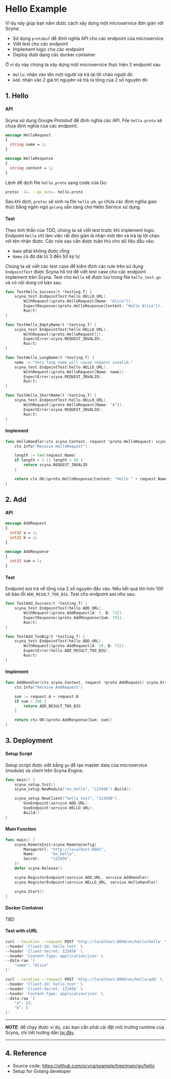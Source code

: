 # Hello Example 

Ví dụ này giúp bạn nắm được cách xây dựng một microservice đơn giản với Scyna:
- Sử dụng `protobuf` để định nghĩa API cho các endpoint của microservice
- Viết test cho các endpoint
- Implement logic cho các endpoint
- Deploy dưới dạng các docker container

Ở ví dụ này chúng ta xây dựng một microservice thực hiện 2 endpoint sau
- `Hello`: nhận vào tên một người và trả lại lời chào người đó
- `Add`: nhận vào 2 giá trị nguyên và trả ra tổng của 2 số nguyên đó

## 1. Hello

#### API

Scyna sử dụng Google Protobuf để định nghĩa các API. File `hello.proto` sẽ chưa định nghĩa của các endpoint.

```protobuf
message HelloRequest
{
  string name = 1;
}

message HelloResponse 
{
  string content = 1;
}
```

Lệnh để dịch file `hello.proto` sang code của Go:

```bash
protoc -I=. --go_out=. hello.proto
```

Sau khi dịch, `protoc` sẽ sinh ra file `hello.pb.go` chứa các định nghĩa giao thức bằng ngôn ngữ `golang` sẵn sàng cho Hello Service sử dụng.

#### Test

Theo tinh thần của TDD, chúng ta sẽ viết test trước khi implement logic. Endpoint `Hello` chỉ làm việc rất đơn giản là nhận một tên và trả lại lời chào với tên nhận được. Các rule sau cần được tuân thủ cho dữ liệu đầu vào:
- `Name` phải không được rỗng
- `Name` có độ dài từ 3 đến 50 ký tự

Chúng ta sẽ viết các test case để kiểm định các rule trên sử dụng `EndpointTest` được Scyna hỗ trợ để viết test case cho các endpoint implement trên Scyna. Test cho `Hello` sẽ được lưu trong file `hello_test.go` và có nội dung cơ bản sau.

```go
func TestHello_Success(t *testing.T) {
	scyna_test.EndpointTest(hello.HELLO_URL).
		WithRequest(&proto.HelloRequest{Name: "Alice"}).
		ExpectResponse(&proto.HelloResponse{Content: "Hello Alice"}).
		Run(t)
}

func TestHello_EmptyName(t *testing.T) {
	scyna_test.EndpointTest(hello.HELLO_URL).
		WithRequest(&proto.HelloRequest{}).
		ExpectError(scyna.REQUEST_INVALID).
		Run(t)
}

func TestHello_LongName(t *testing.T) {
	name := "Very long name will cause request invalid."
	scyna_test.EndpointTest(hello.HELLO_URL).
		WithRequest(&proto.HelloRequest{Name: name}).
		ExpectError(scyna.REQUEST_INVALID).
		Run(t)
}

func TestHello_ShortName(t *testing.T) {
	scyna_test.EndpointTest(hello.HELLO_URL).
		WithRequest(&proto.HelloRequest{Name: "A"}).
		ExpectError(scyna.REQUEST_INVALID).
		Run(t)
}
```

#### Implement

```go
func HelloHandler(ctx scyna.Context, request *proto.HelloRequest) scyna.Error {
	ctx.Info("Receive HelloRequest")

	length := len(request.Name)
	if length < 3 || length > 50 {
		return scyna.REQUEST_INVALID
	}

	return ctx.OK(&proto.HelloResponse{Content: "Hello " + request.Name})
}
```

## 2. Add

#### API

```protobuf
message AddRequest
{
  int32 a = 1;
  int32 b = 2;
}

message AddResponse
{
  int32 sum = 1;
}
```

#### Test

Endpoint `Add` trả về tổng của 2 số nguyên đầu vào. Nếu kết quả lớn hơn 100 sẽ báo lỗi `ADD_RESULT_TOO_BIG`. Test cho endpoint `Add` như sau:

```go
func TestAdd_Success(t *testing.T) {
	scyna_test.EndpointTest(hello.ADD_URL).
		WithRequest(&proto.AddRequest{A: 5, B: 73}).
		ExpectResponse(&proto.AddResponse{Sum: 78}).
		Run(t)
}

func TestAdd_TooBig(t *testing.T) {
	scyna_test.EndpointTest(hello.ADD_URL).
		WithRequest(&proto.AddRequest{A: 50, B: 73}).
		ExpectError(hello.ADD_RESULT_TOO_BIG).
		Run(t)
}

```

#### Implement

```go
func AddHandler(ctx scyna.Context, request *proto.AddRequest) scyna.Error {
	ctx.Info("Receive AddRequest")

	sum := request.A + request.B
	if sum > 100 {
		return ADD_RESULT_TOO_BIG
	}

	return ctx.OK(&proto.AddResponse{Sum: sum})
}
```

## 3. Deployment

#### Setup Script

Setup script được viết bằng `go` để tạo master data của microservice (module) và client trên Scyna Engine.

```go
func main() {
	scyna_setup.Init()
	scyna_setup.NewModule("ex_hello", "123456").Build()

	scyna_setup.NewClient("hello_test", "123456").
		UseEndpoint(service.ADD_URL).
		UseEndpoint(service.HELLO_URL).
		Build()
}
```

#### Main Function

```go
func main() {
	scyna.RemoteInit(scyna.RemoteConfig{
		ManagerUrl: "http://localhost:8081",
		Name:       "ex_hello",
		Secret:     "123456",
	})
	defer scyna.Release()

	scyna.RegisterEndpoint(service.ADD_URL, service.AddHandler)
	scyna.RegisterEndpoint(service.HELLO_URL, service.HelloHandler)

	scyna.Start()
}
```

#### Docker Container

TBD

#### Test with cURL

```bash
curl --location --request POST 'http://localhost:8080/ex/hello/hello' \
--header 'Client-Id: hello_test' \
--header 'Client-Secret: 123456' \
--header 'Content-Type: application/json' \
--data-raw '{
    "name": "Alice"
}'
```

```bash
curl --location --request POST 'http://localhost:8080/ex/hello/add' \
--header 'Client-Id: hello_test' \
--header 'Client-Secret: 123456' \
--header 'Content-Type: application/json' \
--data-raw '{
    "a": 23,
    "b": 5
}'
```

---

***NOTE***: để chạy được ví dụ, các bạn cần phải cài đặt môi trường runtime của Scyna, chi tiết hướng dẫn [tại đây](../setup/golang.md).

---

## 4. Reference

- Source code: https://github.com/scyna/example/tree/main/go/hello
- Setup for Golang developer